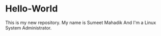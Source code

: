 # Hello-World
This is my new repository.
My name is Sumeet Mahadik And I'm a Linux System Administrator.

